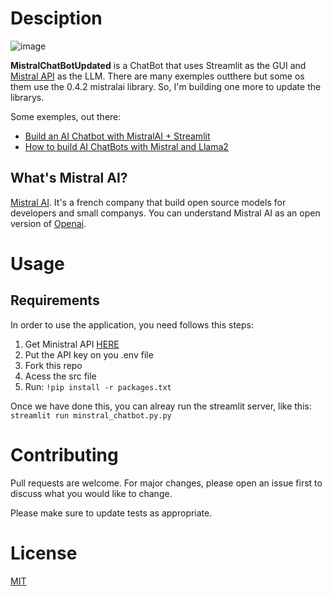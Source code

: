 # Desciption

![image](https://github.com/user-attachments/assets/eb0d8128-d73e-45b8-92b8-d922878d011e)

**MistralChatBotUpdated** is a ChatBot that uses Streamlit as the GUI and [Mistral API](https://docs.mistral.ai/api/) as the LLM.  There are many exemples outthere but some os them use the 0.4.2 mistralai library. So, I'm building one more to update the librarys.

Some exemples, out there:

- [Build an AI Chatbot with MistralAI + Streamlit](https://medium.com/bitgrit-data-science-publication/build-an-ai-chatbot-with-mistralai-streamlit-4f58d7fe4a22)
- [How to build AI ChatBots with Mistral and Llama2](https://www.anaconda.com/blog/how-to-build-ai-chatbots-with-mistral-and-llama2)

## What's Mistral AI?

[Mistral AI](https://mistral.ai/fr/). It's a french company that build open source models for developers and small companys. You can understand Mistral AI as an open version of [Openai](https://openai.com/).


# Usage

## Requirements

In order to use the application, you need follows this steps:

1. Get Ministral API [HERE](https://docs.mistral.ai/api/)
2. Put the API key on you .env file
1. Fork this repo
2. Acess the src file
3. Run: `!pip install -r packages.txt`

Once we have done this, you can alreay run the streamlit server, like this: `streamlit run minstral_chatbot.py.py`

# Contributing

Pull requests are welcome. For major changes, please open an issue first
to discuss what you would like to change.

Please make sure to update tests as appropriate.

# License

[MIT](https://choosealicense.com/licenses/mit/)
